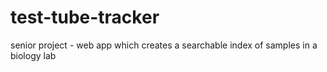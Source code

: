 # test-tube-tracker
senior project - web app which creates a searchable index of samples in a biology lab
